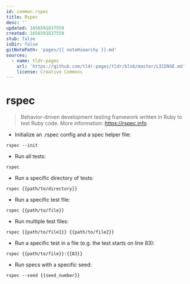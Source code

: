 ```yaml
---
id: common.rspec
title: Rspec
desc: ''
updated: 1656591837559
created: 1656591837559
stub: false
isDir: false
gitNotePath: 'pages/{{ noteHiearchy }}.md'
sources:
  - name: tldr-pages
    url: 'https://github.com/tldr-pages/tldr/blob/master/LICENSE.md'
    license: Creative Commons
---
```

# rspec

> Behavior-driven development testing framework written in Ruby to test Ruby code.
> More information: <https://rspec.info>.

- Initialize an .rspec config and a spec helper file:

`rspec --init`

- Run all tests:

`rspec`

- Run a specific directory of tests:

`rspec {{path/to/directory}}`

- Run a specific test file:

`rspec {{path/to/file}}`

- Run multiple test files:

`rspec {{path/to/file1}} {{path/to/file2}}`

- Run a specific test in a file (e.g. the test starts on line 83):

`rspec {{path/to/file}}:{{83}}`

- Run specs with a specific seed:

`rspec --seed {{seed_number}}`


